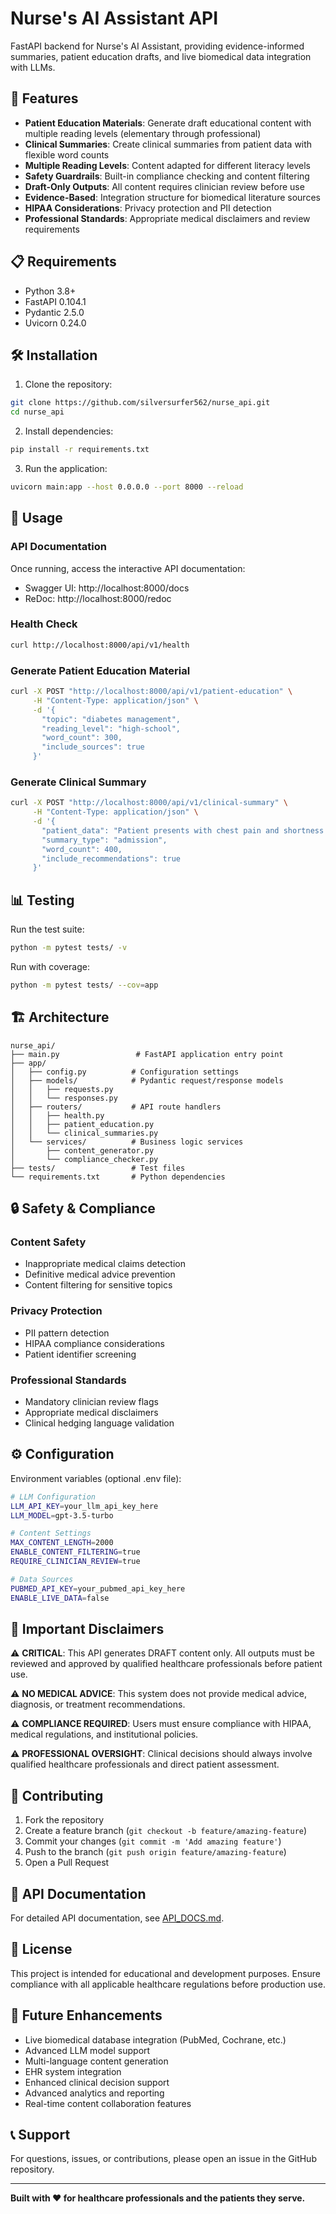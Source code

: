 # Nurse's AI Assistant API

FastAPI backend for Nurse's AI Assistant, providing evidence-informed summaries, patient education drafts, and live biomedical data integration with LLMs.

## 🚀 Features

- **Patient Education Materials**: Generate draft educational content with multiple reading levels (elementary through professional)
- **Clinical Summaries**: Create clinical summaries from patient data with flexible word counts
- **Multiple Reading Levels**: Content adapted for different literacy levels
- **Safety Guardrails**: Built-in compliance checking and content filtering
- **Draft-Only Outputs**: All content requires clinician review before use
- **Evidence-Based**: Integration structure for biomedical literature sources
- **HIPAA Considerations**: Privacy protection and PII detection
- **Professional Standards**: Appropriate medical disclaimers and review requirements

## 📋 Requirements

- Python 3.8+
- FastAPI 0.104.1
- Pydantic 2.5.0
- Uvicorn 0.24.0

## 🛠️ Installation

1. Clone the repository:
```bash
git clone https://github.com/silversurfer562/nurse_api.git
cd nurse_api
```

2. Install dependencies:
```bash
pip install -r requirements.txt
```

3. Run the application:
```bash
uvicorn main:app --host 0.0.0.0 --port 8000 --reload
```

## 🔧 Usage

### API Documentation
Once running, access the interactive API documentation:
- Swagger UI: http://localhost:8000/docs
- ReDoc: http://localhost:8000/redoc

### Health Check
```bash
curl http://localhost:8000/api/v1/health
```

### Generate Patient Education Material
```bash
curl -X POST "http://localhost:8000/api/v1/patient-education" \
     -H "Content-Type: application/json" \
     -d '{
       "topic": "diabetes management",
       "reading_level": "high-school",
       "word_count": 300,
       "include_sources": true
     }'
```

### Generate Clinical Summary
```bash
curl -X POST "http://localhost:8000/api/v1/clinical-summary" \
     -H "Content-Type: application/json" \
     -d '{
       "patient_data": "Patient presents with chest pain and shortness of breath. History of hypertension.",
       "summary_type": "admission",
       "word_count": 400,
       "include_recommendations": true
     }'
```

## 📊 Testing

Run the test suite:
```bash
python -m pytest tests/ -v
```

Run with coverage:
```bash
python -m pytest tests/ --cov=app
```

## 🏗️ Architecture

```
nurse_api/
├── main.py                 # FastAPI application entry point
├── app/
│   ├── config.py          # Configuration settings
│   ├── models/            # Pydantic request/response models
│   │   ├── requests.py
│   │   └── responses.py
│   ├── routers/           # API route handlers
│   │   ├── health.py
│   │   ├── patient_education.py
│   │   └── clinical_summaries.py
│   └── services/          # Business logic services
│       ├── content_generator.py
│       └── compliance_checker.py
├── tests/                 # Test files
└── requirements.txt       # Python dependencies
```

## 🔒 Safety & Compliance

### Content Safety
- Inappropriate medical claims detection
- Definitive medical advice prevention
- Content filtering for sensitive topics

### Privacy Protection
- PII pattern detection
- HIPAA compliance considerations
- Patient identifier screening

### Professional Standards
- Mandatory clinician review flags
- Appropriate medical disclaimers
- Clinical hedging language validation

## ⚙️ Configuration

Environment variables (optional .env file):

```bash
# LLM Configuration
LLM_API_KEY=your_llm_api_key_here
LLM_MODEL=gpt-3.5-turbo

# Content Settings
MAX_CONTENT_LENGTH=2000
ENABLE_CONTENT_FILTERING=true
REQUIRE_CLINICIAN_REVIEW=true

# Data Sources
PUBMED_API_KEY=your_pubmed_api_key_here
ENABLE_LIVE_DATA=false
```

## 🚨 Important Disclaimers

⚠️ **CRITICAL**: This API generates DRAFT content only. All outputs must be reviewed and approved by qualified healthcare professionals before patient use.

⚠️ **NO MEDICAL ADVICE**: This system does not provide medical advice, diagnosis, or treatment recommendations.

⚠️ **COMPLIANCE REQUIRED**: Users must ensure compliance with HIPAA, medical regulations, and institutional policies.

⚠️ **PROFESSIONAL OVERSIGHT**: Clinical decisions should always involve qualified healthcare professionals and direct patient assessment.

## 🤝 Contributing

1. Fork the repository
2. Create a feature branch (`git checkout -b feature/amazing-feature`)
3. Commit your changes (`git commit -m 'Add amazing feature'`)
4. Push to the branch (`git push origin feature/amazing-feature`)
5. Open a Pull Request

## 📖 API Documentation

For detailed API documentation, see [API_DOCS.md](API_DOCS.md).

## 📄 License

This project is intended for educational and development purposes. Ensure compliance with all applicable healthcare regulations before production use.

## 🔮 Future Enhancements

- Live biomedical database integration (PubMed, Cochrane, etc.)
- Advanced LLM model support
- Multi-language content generation
- EHR system integration
- Enhanced clinical decision support
- Advanced analytics and reporting
- Real-time content collaboration features

## 📞 Support

For questions, issues, or contributions, please open an issue in the GitHub repository.

---

**Built with ❤️ for healthcare professionals and the patients they serve.**